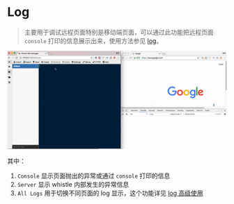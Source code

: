 # Log

> 主要用于调试远程页面特别是移动端页面，可以通过此功能把远程页面 `console` 打印的信息展示出来，使用方法参见 [log](../rules/log.html)。

![Log](../img/log-basic.gif)

其中：

1. `Console` 显示页面抛出的异常或通过 `console` 打印的信息
2. `Server` 显示 whistle 内部发生的异常信息
3. `All Logs` 用于切换不同页面的 log 显示，这个功能详见 [log 高级使用](../rules/log.html)